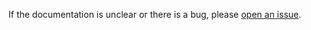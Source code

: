 If the documentation is unclear or there is a bug, please [open an issue](https://github.com/opensearch-project/opensearch-migrations/issues).